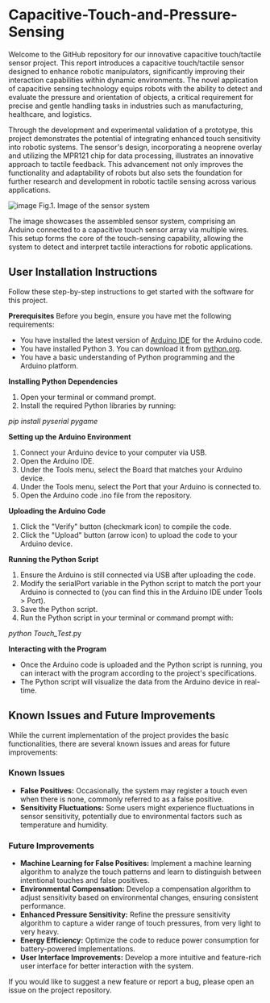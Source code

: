 # Capacitive-Touch-and-Pressure-Sensing

Welcome to the GitHub repository for our innovative capacitive touch/tactile sensor project. This report introduces a capacitive touch/tactile sensor designed to enhance robotic manipulators, significantly improving their interaction capabilities within dynamic environments. The novel application of capacitive sensing technology equips robots with the ability to detect and evaluate the pressure and orientation of objects, a critical requirement for precise and gentle handling tasks in industries such as manufacturing, healthcare, and logistics.

Through the development and experimental validation of a prototype, this project demonstrates the potential of integrating enhanced touch sensitivity into robotic systems. The sensor's design, incorporating a neoprene overlay and utilizing the MPR121 chip for data processing, illustrates an innovative approach to tactile feedback. This advancement not only improves the functionality and adaptability of robots but also sets the foundation for further research and development in robotic tactile sensing across various applications.

![image](https://github.com/bajajaryaman/Capacitive-Touch-and-Pressure-Sensing/assets/128712444/fa1ab5dd-b95b-49f3-85e3-bbeb8432a54a)
Fig.1. Image of the sensor system

The image showcases the assembled sensor system, comprising an Arduino connected to a capacitive touch sensor array via multiple wires. This setup forms the core of the touch-sensing capability, allowing the system to detect and interpret tactile interactions for robotic applications.

## User Installation Instructions

Follow these step-by-step instructions to get started with the software for this project.

**Prerequisites**
Before you begin, ensure you have met the following requirements:

- You have installed the latest version of [Arduino IDE](https://www.arduino.cc/en/software) for the Arduino code.
- You have installed Python 3. You can download it from [python.org](https://www.python.org/downloads/).
- You have a basic understanding of Python programming and the Arduino platform.

**Installing Python Dependencies**
1. Open your terminal or command prompt.
2. Install the required Python libraries by running:

_pip install pyserial pygame_

**Setting up the Arduino Environment**
1. Connect your Arduino device to your computer via USB.
2. Open the Arduino IDE.
3. Under the Tools menu, select the Board that matches your Arduino device.
4. Under the Tools menu, select the Port that your Arduino is connected to.
5. Open the Arduino code .ino file from the repository.
   
**Uploading the Arduino Code**
1. Click the "Verify" button (checkmark icon) to compile the code.
2. Click the "Upload" button (arrow icon) to upload the code to your Arduino device.

**Running the Python Script**
1. Ensure the Arduino is still connected via USB after uploading the code.
2. Modify the serialPort variable in the Python script to match the port your Arduino is connected to (you can find this in the Arduino IDE under Tools > Port).
3. Save the Python script.
4. Run the Python script in your terminal or command prompt with:

 _python Touch_Test_.py

**Interacting with the Program**
- Once the Arduino code is uploaded and the Python script is running, you can interact with the program according to the project's specifications.
- The Python script will visualize the data from the Arduino device in real-time.

## Known Issues and Future Improvements

While the current implementation of the project provides the basic functionalities, there are several known issues and areas for future improvements:

### Known Issues

- **False Positives:** Occasionally, the system may register a touch even when there is none, commonly referred to as a false positive.
- **Sensitivity Fluctuations:** Some users might experience fluctuations in sensor sensitivity, potentially due to environmental factors such as temperature and humidity.

### Future Improvements

- **Machine Learning for False Positives:** Implement a machine learning algorithm to analyze the touch patterns and learn to distinguish between intentional touches and false positives.
- **Environmental Compensation:** Develop a compensation algorithm to adjust sensitivity based on environmental changes, ensuring consistent performance.
- **Enhanced Pressure Sensitivity:** Refine the pressure sensitivity algorithm to capture a wider range of touch pressures, from very light to very heavy.
- **Energy Efficiency:** Optimize the code to reduce power consumption for battery-powered implementations.
- **User Interface Improvements:** Develop a more intuitive and feature-rich user interface for better interaction with the system.

If you would like to suggest a new feature or report a bug, please open an issue on the project repository.

